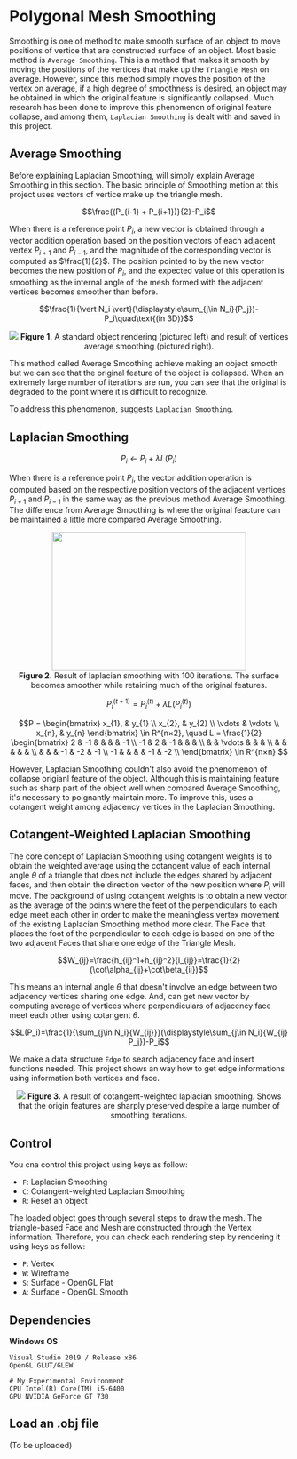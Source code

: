 # Polygonal Mesh Smoothing
<!--<i>개인 저장용 리포지토리 이고 출처를 명확히 밝히는 바이다.</i>-->
Smoothing is one of method to make smooth surface of an object to move positions of vertice that are constructed surface of an object. Most basic method is `Average Smoothing`. This is a method that makes it smooth by moving the positions of the vertices that make up the `Triangle Mesh` on average. However, since this method simply moves the position of the vertex on average, if a high degree of smoothness is desired, an object may be obtained in which the original feature is significantly collapsed. Much research has been done to improve this phenomenon of original feature collapse, and among them, `Laplacian Smoothing` is dealt with and saved in this project.

## Average Smoothing
Before explaining Laplacian Smoothing, will simply explain Average Smoothing in this section. The basic principle of Smoothing metion at this project uses vectors of vertice make up the triangle mesh. 

$$\frac{(P_{i-1} + P_{i+1})}{2}-P_i$$

When there is a reference point $P_i$, a new vector is obtained through a vector addition operation based on the position vectors of each adjacent vertex $P_{i+1}$ and $P_{i-1}$, and the magnitude of the corresponding vector is computed as $\frac{1}{2}$. The position pointed to by the new vector becomes the new position of $P_i$, and the expected value of this operation is smoothing as the internal angle of the mesh formed with the adjacent vertices becomes smoother than before.

$$\frac{1}{\vert N_i \vert}(\displaystyle\sum_{j\in N_i}{P_j})-P_i\quad\text{(in 3D)}$$

<p align="center">
  <img src="https://github.com/user-attachments/assets/d039f2f5-0dfe-4a87-95d3-e06d9ba7ee36">
  <b>Figure 1.</b> A standard object rendering (pictured left) and result of vertices average smoothing (pictured right).
</p>

This method called Average Smoothing achieve making an object smooth but we can see that the original feature of the object is collapsed. When an extremely large number of iterations are run, you can see that the original is degraded to the point where it is difficult to recognize.

To address this phenomenon, suggests `Laplacian Smoothing`.

## Laplacian Smoothing
$$P_i \leftarrow P_i + \lambda L(P_i)$$

When there is a reference point $P_i$, the vector addition operation is computed based on the respective position vectors of the adjacent vertices $P_{i+1}$ and $P_{i-1}$ in the same way as the previous method Average Smoothing. The difference from Average Smoothing is where the original feacture can be maintained a little more compared Average Smoothing.

<p align="center">
  <img src="https://github.com/user-attachments/assets/955320c6-235c-4c78-b3bb-db1d153456bf" width="350" height="250"><br>
  <b>Figure 2.</b> Result of laplacian smoothing with 100 iterations. The surface becomes smoother while retaining much of the original features.
</p>

$$P_i^{(t+1)}=P_i^{(t)}+\lambda L(P_i^{(t)})$$

<!--In matrix notation,-->

$$P = 
 \begin{bmatrix}
  x_{1}, & y_{1}  \\
  x_{2}, & y_{2}  \\
  \vdots & \vdots \\
  x_{n}, & y_{n}
 \end{bmatrix} \in R^{n×2}, \quad
 L = \frac{1}{2}
 \begin{bmatrix}
  2 & -1 & & & & -1 \\
  -1 & 2 & -1 & & & \\
     &   & \vdots & & & \\
  & & & & &  \\
  & & & -1 & -2 & -1 \\
  -1 & & & & -1 & -2 \\
 \end{bmatrix} \in R^{n×n}
 $$

However, Laplacian Smoothing couldn't also avoid the phenomenon of collapse origianl feature of the object. Although this is maintaining feature such as sharp part of the object well when compared Average Smoothing, it's necessary to poignantly maintain more. To improve this, uses a cotangent weight among adjacency vertices in the Laplacian Smoothing.

## Cotangent-Weighted Laplacian Smoothing
The core concept of Laplacian Smoothing using cotangent weights is to obtain the weighted average using the cotangent value of each internal angle $\theta$ of a triangle that does not include the edges shared by adjacent faces, and then obtain the direction vector of the new position where $P_i$ will move. The background of using cotangent weights is to obtain a new vector as the average of the points where the feet of the perpendiculars to each edge meet each other in order to make the meaningless vertex movement of the existing Laplacian Smoothing method more clear. The Face that places the foot of the perpendicular to each edge is based on one of the two adjacent Faces that share one edge of the Triangle Mesh.

$$W_{ij}=\frac{h_{ij}^1+h_{ij}^2}{l_{ij}}=\frac{1}{2}(\cot\alpha_{ij}+\cot\beta_{ij})$$

This means an internal angle $\theta$ that doesn't involve an edge between two adjacency vertices sharing one edge. And, can get new vector by computing average of vertices where perpendiculars of adjacency face meet each other using cotangent $\theta$.

$$L(P_i)=\frac{1}{\sum_{j\in N_i}{W_{ij}}}(\displaystyle\sum_{j\in N_i}{W_{ij} P_j})-P_i$$

We make a data structure `Edge` to search adjacency face and insert functions needed. This project shows an way how to get edge informations using information both vertices and face.

<p align="center">
  <img src="https://github.com/user-attachments/assets/dc88b1c3-4725-475d-bb0e-f197d135b30a">
  <b>Figure 3.</b> A result of cotangent-weighted laplacian smoothing. Shows that the origin features are sharply preserved despite a large number of smoothing iterations.
</p>

## Control
You cna control this project using keys as follow:
- `F`: Laplacian Smoothing
- `C`: Cotangent-weighted Laplacian Smoothing
- `R`: Reset an object

The loaded object goes through several steps to draw the mesh. The triangle-based Face and Mesh are constructed through the Vertex information. Therefore, you can check each rendering step by rendering it using keys as follow:
- `P`: Vertex
- `W`: Wireframe
- `S`: Surface - OpenGL Flat
- `A`: Surface - OpenGL Smooth

## Dependencies
**Windows OS**
```
Visual Studio 2019 / Release x86
OpenGL GLUT/GLEW
```
```
# My Experimental Environment
CPU Intel(R) Core(TM) i5-6400
GPU NVIDIA GeForce GT 730
```

## Load an .obj file
(To be uploaded)
